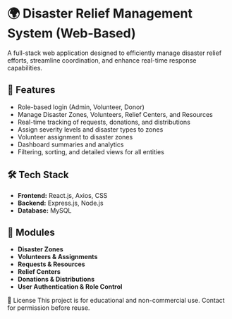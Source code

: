 # 🌍 Disaster Relief Management System (Web-Based)

A full-stack web application designed to efficiently manage disaster relief efforts, streamline coordination, and enhance real-time response capabilities.

## 🚀 Features

- Role-based login (Admin, Volunteer, Donor)
- Manage Disaster Zones, Volunteers, Relief Centers, and Resources
- Real-time tracking of requests, donations, and distributions
- Assign severity levels and disaster types to zones
- Volunteer assignment to disaster zones
- Dashboard summaries and analytics
- Filtering, sorting, and detailed views for all entities

## 🛠 Tech Stack

- **Frontend:** React.js, Axios, CSS
- **Backend:** Express.js, Node.js
- **Database:** MySQL

## 📁 Modules

- **Disaster Zones**
- **Volunteers & Assignments**
- **Requests & Resources**
- **Relief Centers**
- **Donations & Distributions**
- **User Authentication & Role Control**

📜 License
This project is for educational and non-commercial use. Contact for permission before reuse.

